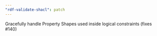 ```yaml
---
"rdf-validate-shacl": patch
---
```


Gracefully handle Property Shapes used inside logical constraints (fixes #140)
